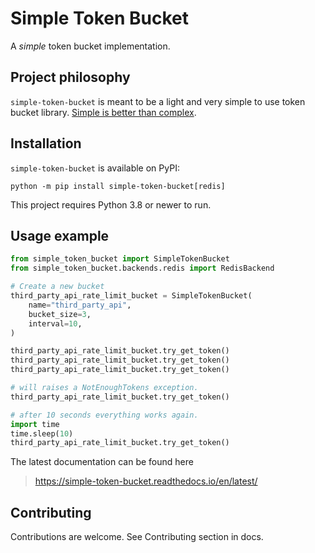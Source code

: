 # Simple Token Bucket

A *simple* token bucket implementation.

## Project philosophy

`simple-token-bucket` is meant to be a light and very simple to use
token bucket library. [Simple is better than
complex](https://peps.python.org/pep-0020/).

## Installation

`simple-token-bucket` is available on PyPI:

```
python -m pip install simple-token-bucket[redis]
```

This project requires Python 3.8 or newer to run.

## Usage example

```python
from simple_token_bucket import SimpleTokenBucket
from simple_token_bucket.backends.redis import RedisBackend

# Create a new bucket
third_party_api_rate_limit_bucket = SimpleTokenBucket(
    name="third_party_api",
    bucket_size=3,
    interval=10,
)

third_party_api_rate_limit_bucket.try_get_token()
third_party_api_rate_limit_bucket.try_get_token()
third_party_api_rate_limit_bucket.try_get_token()

# will raises a NotEnoughTokens exception.
third_party_api_rate_limit_bucket.try_get_token()

# after 10 seconds everything works again.
import time
time.sleep(10)
third_party_api_rate_limit_bucket.try_get_token()
```

The latest documentation can be found here

> https://simple-token-bucket.readthedocs.io/en/latest/

## Contributing

Contributions are welcome. See Contributing section in docs.

